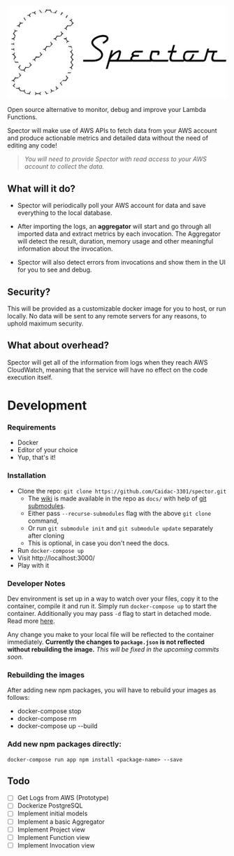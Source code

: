 <p align="center">
    <img width="500" alt="Spector" src="src/public/assets/images/brand.png">
</p>

Open source alternative to monitor, debug and improve your Lambda Functions.

Spector will make use of AWS APIs to fetch data from your AWS account and produce actionable metrics and detailed data without the need of editing any code!

> *You will need to provide Spector with read access to your AWS account to collect the data.*

## What will it do?

* Spector will periodically poll your AWS account for data and save everything to the local database.

* After importing the logs, an **aggregator** will start and go through all imported data and extract metrics by each invocation. The Aggregator will detect the result, duration, memory usage and other meaningful information about the invocation.

* Spector will also detect errors from invocations and show them in the UI for you to see and debug.

## Security?

This will be provided as a customizable docker image for you to host, or run locally.
No data will be sent to any remote servers for any reasons, to uphold maximum security.

## What about overhead?

Spector will get all of the information from logs when they reach AWS CloudWatch, meaning that the service will have no effect on the code execution itself.

# Development

### Requirements

* Docker
* Editor of your choice
* Yup, that's it!

### Installation

* Clone the repo: `git clone https://github.com/Caidac-3301/spector.git`
    * The [wiki](https://github.com/Caidac-3301/spector/wiki) is made available in the repo as `docs/` with help of [git submodules](https://git-scm.com/book/en/v2/Git-Tools-Submodules).
    * Either pass `--recurse-submodules` flag with the above `git clone` command,
    * Or run `git submodule init` and `git submodule update` separately after cloning
    * This is optional, in case you don't need the docs.
* Run `docker-compose up`
* Visit http://localhost:3000/
* Play with it

### Developer Notes

Dev environment is set up in a way to watch over your files, copy it to the container, compile it and run it. Simply run `docker-compose up` to start the container. Additionally you may pass `-d` flag to start in detached mode. Read more [here](https://docs.docker.com/v17.09/compose/reference/up/).

Any change you make to your local file will be reflected to the container immediately.
**Currently the changes to `package.json` is not reflected without rebuilding the image.** *This will be fixed in the upcoming commits soon.*

### Rebuilding the images

After adding new npm packages, you will have to rebuild your images as follows:

* docker-compose stop
* docker-compose rm
* docker-compose up --build

### Add new npm packages directly:

```shell
docker-compose run app npm install <package-name> --save
```

## Todo

- [ ] Get Logs from AWS (Prototype)
- [ ] Dockerize PostgreSQL
- [ ] Implement initial models
- [ ] Implement a basic Aggregator
- [ ] Implement Project view
- [ ] Implement Function view
- [ ] Implement Invocation view
